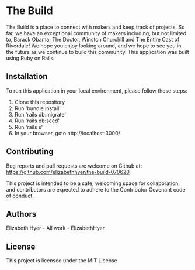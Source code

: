 # The Build

The Build is a place to connect with makers and keep track of projects. So far, we have an exceptional community of makers including, but not limited to, Barack Obama, The Doctor, Winston Churchill and The Entire Cast of Riverdale! We hope you enjoy looking around, and we hope to see you in the future as we continue to build this community. This application was built using Ruby on Rails.

## Installation
To run this application in your local environment, please follow these steps:

1. Clone this repository
2. Run 'bundle install'
3. Run 'rails db:migrate'
4. Run 'rails db:seed'
3. Run 'rails s'
4. In your browser, goto http://localhost:3000/

## Contributing

Bug reports and pull requests are welcome on Github at: https://github.com/elizabethhyer/the-build-070620

This project is intended to be a safe, welcoming space for collaboration, and contributors are expected to adhere to the Contributor Covenant code of conduct.

## Authors

Elizabeth Hyer - All work - ElizabethHyer
## License

This project is licensed under the MIT License